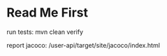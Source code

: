 # Read Me First
run tests: mvn clean verify

report jacoco: /user-api/target/site/jacoco/index.html
